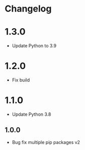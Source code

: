 # Changelog

# 1.3.0
- Update Python to 3.9

# 1.2.0

- Fix build

# 1.1.0

- Update Python 3.8

## 1.0.0

- Bug fix multiple pip packages v2
